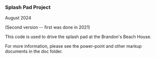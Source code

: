 ### Splash Pad Project

August 2024 

(Second version -- first was done in 2021)

This code is used to drive the splash pad at the Brandon's Beach House.  

For more information, please see the power-point and other markup documents in the doc folder.

